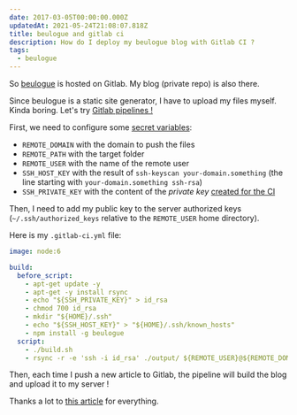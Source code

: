 ```yaml
---
date: 2017-03-05T00:00:00.000Z
updatedAt: 2021-05-24T21:08:07.818Z
title: beulogue and gitlab ci
description: How do I deploy my beulogue blog with Gitlab CI ?
tags:
  - beulogue
---
```


So [beulogue](https://gitlab.com/SiegfriedEhret/beulogue) is hosted on Gitlab. My blog (private repo) is also there.

Since beulogue is a static site generator, I have to upload my files myself. Kinda boring. Let's try [Gitlab pipelines !](https://docs.gitlab.com/ee/ci/pipelines.html)

First, we need to configure some [secret variables](https://docs.gitlab.com/ce/ci/variables/README.html#secret-variables):

- `REMOTE_DOMAIN` with the domain to push the files
- `REMOTE_PATH` with the target folder
- `REMOTE_USER` with the name of the remote user
- `SSH_HOST_KEY` with the result of `ssh-keyscan your-domain.something` (the line starting with `your-domain.something ssh-rsa`)
- `SSH_PRIVATE_KEY` with the content of the _private key_ [created for the CI](https://docs.gitlab.com/ce/ssh/README.html#generating-a-new-ssh-key-pair)

Then, I need to add my public key to the server authorized keys (`~/.ssh/authorized_keys` relative to the `REMOTE_USER` home directory).

Here is my `.gitlab-ci.yml` file:

```yaml
image: node:6

build:
  before_script:
    - apt-get update -y
    - apt-get -y install rsync
    - echo "${SSH_PRIVATE_KEY}" > id_rsa
    - chmod 700 id_rsa
    - mkdir "${HOME}/.ssh"
    - echo "${SSH_HOST_KEY}" > "${HOME}/.ssh/known_hosts"
    - npm install -g beulogue
  script:
    - ./build.sh
    - rsync -r -e 'ssh -i id_rsa' ./output/ ${REMOTE_USER}@${REMOTE_DOMAIN}:${REMOTE_PATH}
```

Then, each time I push a new article to Gitlab, the pipeline will build the blog and upload it to my server !

Thanks a lot to [this article](https://tonyblyler.com/post/CI-Rsync-Deployment/#ssh-host-key) for everything.
